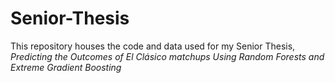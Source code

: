 # Senior-Thesis

This repository houses the code and data used for my Senior Thesis, _Predicting the Outcomes of El Clásico matchups Using Random Forests and Extreme Gradient Boosting_
